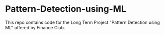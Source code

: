 # Pattern-Detection-using-ML
This repo contains code for the Long Term Project "Pattern Detection using ML" offered by Finance Club. 
